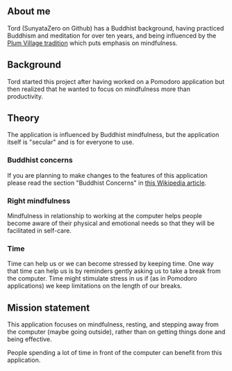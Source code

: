 
## About me

Tord (SunyataZero on Github) has a Buddhist background, having practiced Buddhism and meditation for over ten years, and being influenced by the [Plum Village tradition](https://plumvillage.org/) which puts emphasis on mindfulness.


## Background

Tord started this project after having worked on a Pomodoro application but then realized that he wanted to focus on mindfulness more than productivity.

## Theory

The application is influenced by Buddhist mindfulness, but the application itself is "secular" and is for everyone to use.

### Buddhist concerns

If you are planning to make changes to the features of this application please read the section "Buddhist Concerns" in [this Wikipedia article](https://en.wikipedia.org/wiki/Mindfulness_and_technology).

### Right mindfulness

Mindfulness in relationship to working at the computer helps people become aware of their physical and emotional needs so that they will be facilitated in self-care.

### Time

Time can help us or we can become stressed by keeping time. One way that time can help us is by reminders gently asking us to take a break from the computer. Time might stimulate stress in us if (as in Pomodoro applications) we keep limitations on the length of our breaks.


## Mission statement

This application focuses on mindfulness, resting, and stepping away from the computer (maybe going outside), rather than on getting things done and being effective.

People spending a lot of time in front of the computer can benefit from this application.
